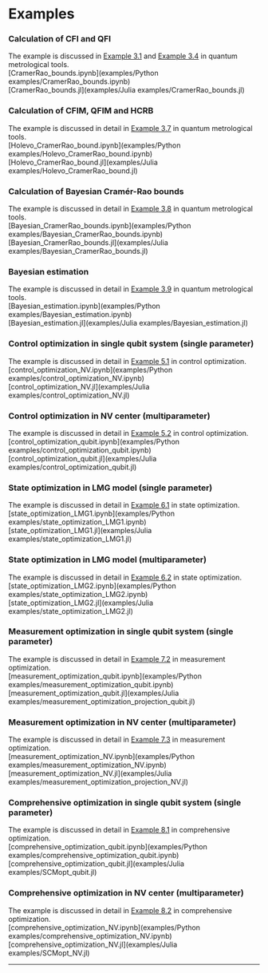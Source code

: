 # Examples 

### Calculation of CFI and QFI
The example is discussed in [Example 3.1](./guide/guide_bounds.md#example3_1) 
and [Example 3.4](./guide/guide_bounds.md#example3_4) in quantum metrological tools.  
[CramerRao_bounds.ipynb](examples/Python examples/CramerRao_bounds.ipynb)  
[CramerRao_bounds.jl](examples/Julia examples/CramerRao_bounds.jl) 

### Calculation of CFIM, QFIM and HCRB
The example is discussed in detail in [Example 3.7](./guide/guide_bounds.md#example3_7) 
in quantum metrological tools.  
[Holevo_CramerRao_bound.ipynb](examples/Python examples/Holevo_CramerRao_bound.ipynb)  
[Holevo_CramerRao_bound.jl](examples/Julia examples/Holevo_CramerRao_bound.jl)  

### Calculation of Bayesian Cramér-Rao bounds
The example is discussed in detail in [Example 3.8](./guide/guide_bounds.md#example3_8) 
in quantum metrological tools.  
[Bayesian_CramerRao_bounds.ipynb](examples/Python examples/Bayesian_CramerRao_bounds.ipynb)  
[Bayesian_CramerRao_bounds.jl](examples/Julia examples/Bayesian_CramerRao_bounds.jl)  

### Bayesian estimation
The example is discussed in detail in [Example 3.9](./guide/guide_bounds.md#example3_9) 
in quantum metrological tools.   
[Bayesian_estimation.ipynb](examples/Python examples/Bayesian_estimation.ipynb)  
[Bayesian_estimation.jl](examples/Julia examples/Bayesian_estimation.jl)  

### Control optimization in single qubit system (single parameter)
The example is discussed in detail in [Example 5.1](./guide/guide_bounds.md#example5_1) 
in control optimization.  
[control_optimization_NV.ipynb](examples/Python examples/control_optimization_NV.ipynb)  
[control_optimization_NV.jl](examples/Julia examples/control_optimization_NV.jl)  

### Control optimization in NV center (multiparameter) 
The example is discussed in detail in [Example 5.2](./guide/guide_bounds.md#example5_2) 
in control optimization.  
[control_optimization_qubit.ipynb](examples/Python examples/control_optimization_qubit.ipynb)  
[control_optimization_qubit.jl](examples/Julia examples/control_optimization_qubit.jl)  
 
### State optimization in LMG model (single parameter) 
The example is discussed in detail in [Example 6.1](./guide/guide_bounds.md#example6_1) 
in state optimization.  
[state_optimization_LMG1.ipynb](examples/Python examples/state_optimization_LMG1.ipynb)  
[state_optimization_LMG1.jl](examples/Julia examples/state_optimization_LMG1.jl)  

### State optimization in LMG model (multiparameter) 
The example is discussed in detail in [Example 6.2](./guide/guide_bounds.md#example6_2) 
in state optimization.  
[state_optimization_LMG2.ipynb](examples/Python examples/state_optimization_LMG2.ipynb)  
[state_optimization_LMG2.jl](examples/Julia examples/state_optimization_LMG2.jl) 

### Measurement optimization in single qubit system (single parameter) 
The example is discussed in detail in [Example 7.2](./guide/guide_bounds.md#example7_2) 
in measurement optimization.  
[measurement_optimization_qubit.ipynb](examples/Python examples/measurement_optimization_qubit.ipynb)  
[measurement_optimization_qubit.jl](examples/Julia examples/measurement_optimization_projection_qubit.jl)  

### Measurement optimization in NV center (multiparameter) 
The example is discussed in detail in [Example 7.3](./guide/guide_bounds.md#example7_3) 
in measurement optimization.  
[measurement_optimization_NV.ipynb](examples/Python examples/measurement_optimization_NV.ipynb)  
[measurement_optimization_NV.jl](examples/Julia examples/measurement_optimization_projection_NV.jl)  

### Comprehensive optimization in single qubit system (single parameter) 
The example is discussed in detail in [Example 8.1](./guide/guide_bounds.md#example8_1) 
in comprehensive optimization.  
[comprehensive_optimization_qubit.ipynb](examples/Python examples/comprehensive_optimization_qubit.ipynb)  
[comprehensive_optimization_qubit.jl](examples/Julia examples/SCMopt_qubit.jl) 


### Comprehensive optimization in NV center (multiparameter) 
The example is discussed in detail in [Example 8.2](./guide/guide_bounds.md#example8_2) 
in comprehensive optimization.  
[comprehensive_optimization_NV.ipynb](examples/Python examples/comprehensive_optimization_NV.ipynb)  
[comprehensive_optimization_NV.jl](examples/Julia examples/SCMopt_NV.jl)

---
